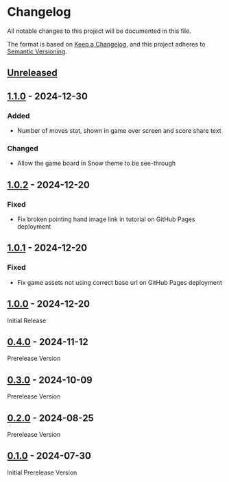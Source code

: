 # Changelog

All notable changes to this project will be documented in this file.

The format is based on [Keep a Changelog](https://keepachangelog.com/en/1.0.0/),
and this project adheres to [Semantic Versioning](https://semver.org/spec/v2.0.0.html).

## [Unreleased]

## [1.1.0] - 2024-12-30

### Added

- Number of moves stat, shown in game over screen and score share text

### Changed

- Allow the game board in Snow theme to be see-through

## [1.0.2] - 2024-12-20

### Fixed

- Fix broken pointing hand image link in tutorial on GitHub Pages deployment

## [1.0.1] - 2024-12-20

### Fixed

- Fix game assets not using correct base url on GitHub Pages deployment

## [1.0.0] - 2024-12-20

Initial Release

## [0.4.0] - 2024-11-12

Prerelease Version

## [0.3.0] - 2024-10-09

Prerelease Version

## [0.2.0] - 2024-08-25

Prerelease Version

## [0.1.0] - 2024-07-30

Initial Prerelease Version

[unreleased]: https://github.com/Coteh/2048-clone/compare/v1.1.0...HEAD
[1.1.0]: https://github.com/Coteh/2048-clone/compare/v1.0.2...v1.1.0
[1.0.2]: https://github.com/Coteh/2048-clone/compare/v1.0.1...v1.0.2
[1.0.1]: https://github.com/Coteh/2048-clone/compare/v1.0.0...v1.0.1
[1.0.0]: https://github.com/Coteh/2048-clone/compare/v0.4.0...v1.0.0
[0.4.0]: https://github.com/Coteh/2048-clone/compare/v0.3.0...v0.4.0
[0.3.0]: https://github.com/Coteh/2048-clone/compare/v0.2.0...v0.3.0
[0.2.0]: https://github.com/Coteh/2048-clone/compare/v0.1.0...v0.2.0
[0.1.0]: https://github.com/Coteh/2048-clone/releases/tag/v0.1.0
